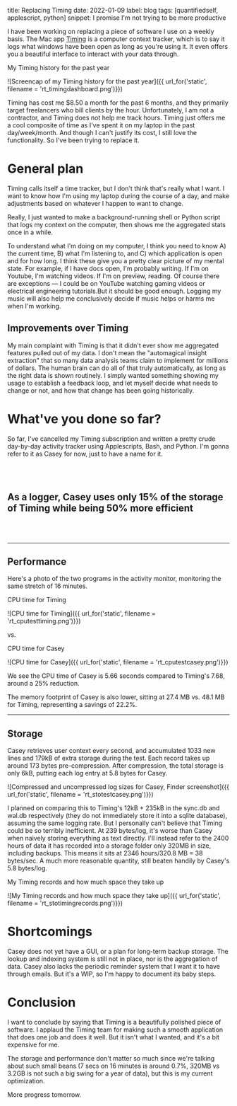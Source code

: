 title: Replacing Timing
date: 2022-01-09
label: blog
tags: [quantifiedself, applescript, python]
snippet: I promise I'm not trying to be more productive

I have been working on replacing a piece of software I use on a weekly basis. The Mac app [Timing](https://timingapp.com/) is a computer context tracker, which is to say it logs what windows have been open as long as you're using it. It even offers you a beautiful interface to interact with your data through.

<p class="caption">My Timing history for the past year</p>
![Screencap of my Timing history for the past year]({{ url_for('static', filename = 'rt_timingdashboard.png')}})

Timing has cost me $8.50 a month for the past 6 months, and they primarily target freelancers who bill clients by the hour. Unfortunately, I am not a contractor, and Timing does not help me track hours. Timing just offers me a cool composite of time as I've spent it on my laptop in the past day/week/month. And though I can't justify its cost,  I still love the functionality. So I've been trying to replace it. 

# General plan
Timing calls itself a time tracker, but I don't think that's really what I want. I want to know how I'm using my laptop during the course of a day, and make adjustments based on whatever I happen to want to change.

Really, I just wanted to make a background-running shell or Python script that logs my context on the computer, then shows me the aggregated stats once in a while. 

To understand what I'm doing on my computer, I think you need to know A) the current time, B) what I'm listening to, and C) which application is open and for how long. I think these give you a pretty clear picture of my mental state. For example, if I have docs open, I'm probably writing. If I'm on Youtube, I'm watching videos. If I'm on preview, reading. Of course there are exceptions — I could be on YouTube watching gaming videos or electrical engineering tutorials.But it should be good enough. Logging my music will also help me conclusively decide if music helps or harms me when I'm working. 

## Improvements over Timing
My main complaint with Timing is that it didn't ever show me aggregated features pulled out of my data. I don't mean the "automagical insight extraction" that so many data analysis teams claim to implement for millions of dollars. The human brain can do all of that truly automatically, as long as the right data is shown routinely. I simply wanted something showing my usage to establish a feedback loop, and let myself decide what needs to change or not, and how that change has been going historically. 

# What've you done so far? 
So far, I've cancelled my Timing subscription and written a pretty crude day-by-day activity tracker using Applescripts, Bash, and Python. I'm gonna refer to it as Casey for now, just to have a name for it. 

<br><br>

## As a logger, Casey uses only 15% of the storage of Timing while being 50% more efficient

<br><br><hr>

## Performance
Here's a photo of the two programs in the activity monitor, monitoring the same stretch of 16 minutes.  

<p class="caption">CPU time for Timing</p>
![CPU time for Timing]({{ url_for('static', filename = 'rt_cputesttiming.png')}})

vs.

<p class="caption">CPU time for Casey</p>
![CPU time for Casey]({{ url_for('static', filename = 'rt_cputestcasey.png')}})

We see the CPU time of Casey is 5.66 seconds compared to Timing's 7.68, around a 25% reduction. 

The memory footprint of Casey is also lower, sitting at 27.4 MB vs. 48.1 MB for Timing, representing a savings of 22.2%. 

<hr>

## Storage
Casey retrieves user context every second, and accumulated 1033 new lines and 179kB of extra storage during the test. Each record takes up around 173 bytes pre-compression. After compression, the total storage is only 6kB, putting each log entry at 5.8 bytes for Casey. 

![Compressed and uncompressed log sizes for Casey, Finder screenshot]({{ url_for('static', filename = 'rt_stotestcasey.png')}})

I planned on comparing this to Timing's 12kB + 235kB in the sync.db and wal.db respectively (they do not immediately store it into a sqlite database), assuming the same logging rate.  But I personally can't believe that Timing could be so terribly inefficient. At 239 bytes/log, it's worse than Casey when naively storing everything as text directly. I'll instead refer to the 2400 hours of data it has recorded into a storage folder only 320MB in size, including backups. This means it sits at 2346 hours/320.8 MB = 38 bytes/sec. A much more reasonable quantity, still beaten handily by Casey's 5.8 bytes/log.

<p class="caption">My Timing records and how much space they take up</p>
![My Timing records and how much space they take up]({{ url_for('static', filename = 'rt_stotimingrecords.png')}})

# Shortcomings
Casey does not yet have a GUI, or a plan for long-term backup storage. The lookup and indexing system is still not in place, nor is the aggregation of data. Casey also lacks the periodic reminder system that I want it to have through emails. But it's a WIP, so I'm happy to document its baby steps.


# Conclusion
I want to conclude by saying that Timing is a beautifully polished piece of software. I applaud the Timing team for making such a smooth application that does one job and does it well. But it isn't what I wanted, and it's a bit expensive for me. 

The storage and performance don't matter so much since we're talking about such small beans (7 secs on 16 minutes is around 0.7%, 320MB vs 3.2GB is not such a big swing for a year of data), but this is my current optimization. 

More progress tomorrow. 
